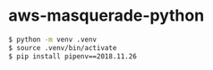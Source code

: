 # aws-masquerade-python

```bash
$ python -m venv .venv
$ source .venv/bin/activate
$ pip install pipenv==2018.11.26

```